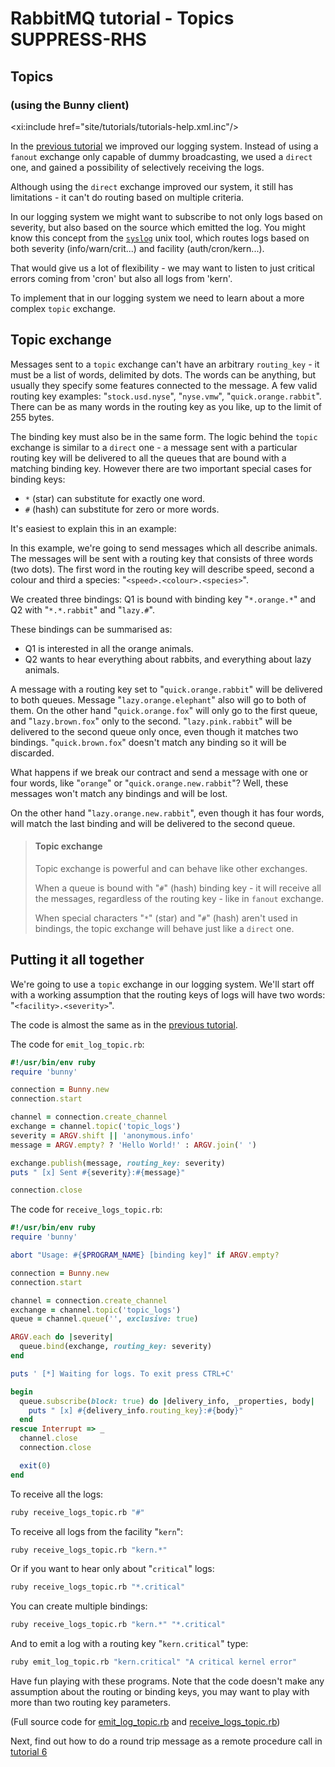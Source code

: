 <!--
Copyright (c) 2007-2023 VMware, Inc. or its affiliates.

All rights reserved. This program and the accompanying materials
are made available under the terms of the under the Apache License,
Version 2.0 (the "License”); you may not use this file except in compliance
with the License. You may obtain a copy of the License at

https://www.apache.org/licenses/LICENSE-2.0

Unless required by applicable law or agreed to in writing, software
distributed under the License is distributed on an "AS IS" BASIS,
WITHOUT WARRANTIES OR CONDITIONS OF ANY KIND, either express or implied.
See the License for the specific language governing permissions and
limitations under the License.
-->
# RabbitMQ tutorial - Topics SUPPRESS-RHS

## Topics
### (using the Bunny client)

<xi:include href="site/tutorials/tutorials-help.xml.inc"/>

In the [previous tutorial](./tutorial-four-ruby) we improved our
logging system. Instead of using a `fanout` exchange only capable of
dummy broadcasting, we used a `direct` one, and gained a possibility
of selectively receiving the logs.

Although using the `direct` exchange improved our system, it still has
limitations - it can't do routing based on multiple criteria.

In our logging system we might want to subscribe to not only logs
based on severity, but also based on the source which emitted the log.
You might know this concept from the
[`syslog`](http://en.wikipedia.org/wiki/Syslog) unix tool, which
routes logs based on both severity (info/warn/crit...) and facility
(auth/cron/kern...).

That would give us a lot of flexibility - we may want to listen to
just critical errors coming from 'cron' but also all logs from 'kern'.

To implement that in our logging system we need to learn about a more
complex `topic` exchange.


Topic exchange
--------------

Messages sent to a `topic` exchange can't have an arbitrary
`routing_key` - it must be a list of words, delimited by dots. The
words can be anything, but usually they specify some features
connected to the message. A few valid routing key examples:
"`stock.usd.nyse`", "`nyse.vmw`", "`quick.orange.rabbit`". There can be as
many words in the routing key as you like, up to the limit of 255
bytes.

The binding key must also be in the same form. The logic behind the
`topic` exchange is similar to a `direct` one - a message sent with a
particular routing key will be delivered to all the queues that are
bound with a matching binding key. However there are two important
special cases for binding keys:

  * `*` (star) can substitute for exactly one word.
  * `#` (hash) can substitute for zero or more words.

It's easiest to explain this in an example:

<!-- FIXME div class="diagram">
  <img src="../img/tutorials/python-five.png" height="170" alt="Topic Exchange illustration, which is all explained in the following text." title="Topic Exchange Illustration"/>
  <div class="diagram_source">
    digraph {
      bgcolor=transparent;
      truecolor=true;
      rankdir=LR;
      node [style="filled"];
      //
      P [label="P", fillcolor="#00ffff"];
      subgraph cluster_X1 {
        label="type=topic";
	color=transparent;
        X [label="X", fillcolor="#3333CC"];
      };
      subgraph cluster_Q1 {
        label="Q1";
	color=transparent;
        Q1 [label="{||||}", fillcolor="red", shape="record"];
      };
      subgraph cluster_Q2 {
        label="Q2";
	color=transparent;
        Q2 [label="{||||}", fillcolor="red", shape="record"];
      };
      C1 [label=&lt;C&lt;font point-size="7"&gt;1&lt;/font&gt;&gt;, fillcolor="#33ccff"];
      C2 [label=&lt;C&lt;font point-size="7"&gt;2&lt;/font&gt;&gt;, fillcolor="#33ccff"];
      //
      P -&gt; X;
      X -&gt; Q1 [label="*.orange.*"];
      X -&gt; Q2 [label="*.*.rabbit"];
      X -&gt; Q2 [label="lazy.#"];
      Q1 -&gt; C1;
      Q2 -&gt; C2;
    }
  </div>
</div-->

In this example, we're going to send messages which all describe
animals. The messages will be sent with a routing key that consists of
three words (two dots). The first word in the routing key
will describe speed, second a colour and third a species:
"`<speed>.<colour>.<species>`".

We created three bindings: Q1 is bound with binding key "`*.orange.*`"
and Q2 with "`*.*.rabbit`" and "`lazy.#`".

These bindings can be summarised as:

  * Q1 is interested in all the orange animals.
  * Q2 wants to hear everything about rabbits, and everything about lazy
    animals.

A message with a routing key set to "`quick.orange.rabbit`"
will be delivered to both queues. Message
"`lazy.orange.elephant`" also will go to both of them. On the other hand
"`quick.orange.fox`" will only go to the first queue, and
"`lazy.brown.fox`" only to the second. "`lazy.pink.rabbit`" will
be delivered to the second queue only once, even though it matches two bindings.
"`quick.brown.fox`" doesn't match any binding so it will be discarded.

What happens if we break our contract and send a message with one or
four words, like "`orange`" or "`quick.orange.new.rabbit`"? Well,
these messages won't match any bindings and will be lost.

On the other hand "`lazy.orange.new.rabbit`", even though it has four
words, will match the last binding and will be delivered to the second
queue.

> #### Topic exchange
>
> Topic exchange is powerful and can behave like other exchanges.
>
> When a queue is bound with "`#`" (hash) binding key - it will receive
> all the messages, regardless of the routing key - like in `fanout` exchange.
>
> When special characters "`*`" (star) and "`#`" (hash) aren't used in bindings,
> the topic exchange will behave just like a `direct` one.

Putting it all together
-----------------------

We're going to use a `topic` exchange in our logging system. We'll
start off with a working assumption that the routing keys of logs will
have two words: "`<facility>.<severity>`".

The code is almost the same as in the
[previous tutorial](./tutorial-four-ruby).

The code for `emit_log_topic.rb`:

```ruby
#!/usr/bin/env ruby
require 'bunny'

connection = Bunny.new
connection.start

channel = connection.create_channel
exchange = channel.topic('topic_logs')
severity = ARGV.shift || 'anonymous.info'
message = ARGV.empty? ? 'Hello World!' : ARGV.join(' ')

exchange.publish(message, routing_key: severity)
puts " [x] Sent #{severity}:#{message}"

connection.close
```


The code for `receive_logs_topic.rb`:

```ruby
#!/usr/bin/env ruby
require 'bunny'

abort "Usage: #{$PROGRAM_NAME} [binding key]" if ARGV.empty?

connection = Bunny.new
connection.start

channel = connection.create_channel
exchange = channel.topic('topic_logs')
queue = channel.queue('', exclusive: true)

ARGV.each do |severity|
  queue.bind(exchange, routing_key: severity)
end

puts ' [*] Waiting for logs. To exit press CTRL+C'

begin
  queue.subscribe(block: true) do |delivery_info, _properties, body|
    puts " [x] #{delivery_info.routing_key}:#{body}"
  end
rescue Interrupt => _
  channel.close
  connection.close

  exit(0)
end
```

To receive all the logs:

```bash
ruby receive_logs_topic.rb "#"
```

To receive all logs from the facility "`kern`":

```bash
ruby receive_logs_topic.rb "kern.*"
```

Or if you want to hear only about "`critical`" logs:

```bash
ruby receive_logs_topic.rb "*.critical"
```

You can create multiple bindings:

```bash
ruby receive_logs_topic.rb "kern.*" "*.critical"
```

And to emit a log with a routing key "`kern.critical`" type:

```bash
ruby emit_log_topic.rb "kern.critical" "A critical kernel error"
```

Have fun playing with these programs. Note that the code doesn't make
any assumption about the routing or binding keys, you may want to play
with more than two routing key parameters.

(Full source code for [emit_log_topic.rb](https://github.com/rabbitmq/rabbitmq-tutorials/blob/main/ruby/emit_log_topic.rb)
and [receive_logs_topic.rb](https://github.com/rabbitmq/rabbitmq-tutorials/blob/main/ruby/receive_logs_topic.rb))

Next, find out how to do a round trip message as a remote procedure call in [tutorial 6](./tutorial-six-ruby)
